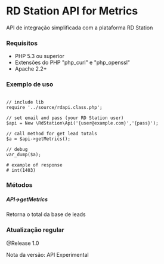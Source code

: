 # RD Station API for Metrics
API de integração simplificada com a plataforma RD Station

### Requísitos 

* PHP 5.3 ou superior
* Extensões do PHP "php_curl" e "php_openssl"
* Apache 2.2+

### Exemplo de uso

~~~.php

// include lib
require '../source/rdapi.class.php';

// set email and pass (your RD Station user)
$api = New \RdStation\Api('{user@example.com}','{pass}');

// call method for get lead totals 
$a = $api->getMetrics();
        
// debug
var_dump($a);

# example of response
# int(1403)

~~~

### Métodos

##### API->getMetrics
Retorna o total da base de leads

### Atualização regular

@Release 1.0

Nota da versão: API Experimental

